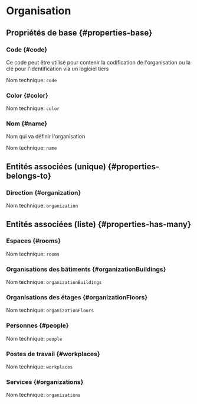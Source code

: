 # Organisation
<!--- THIS FILE IS GENERATED PLEASE DO NOT EDIT IT DIRECTLY --->



## Propriétés de base {#properties-base} ##

### Code {#code}

Ce code peut être utilisé pour contenir la codification de l'organisation ou la clé pour l'identification via un logiciel tiers

Nom technique: ```code```

### Color {#color}



Nom technique: ```color```

### Nom {#name}

Nom qui va définir l'organisation

Nom technique: ```name```


## Entités associées (unique) {#properties-belongs-to} ##

### Direction {#organization}



Nom technique: ```organization```


## Entités associées (liste) {#properties-has-many} ##

### Espaces {#rooms}



Nom technique: ```rooms```

### Organisations des bâtiments {#organizationBuildings}



Nom technique: ```organizationBuildings```

### Organisations des étages {#organizationFloors}



Nom technique: ```organizationFloors```

### Personnes {#people}



Nom technique: ```people```

### Postes de travail {#workplaces}



Nom technique: ```workplaces```

### Services {#organizations}



Nom technique: ```organizations```




